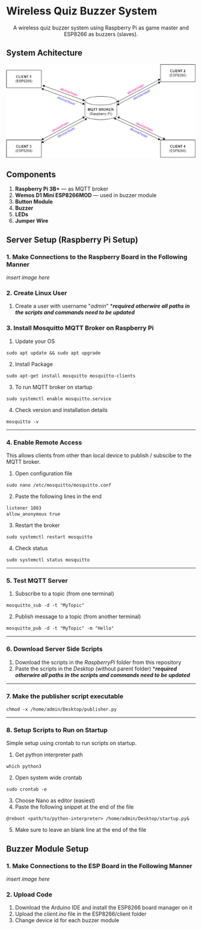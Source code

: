 # Wireless Quiz Buzzer System
<center>A wireless quiz buzzer system using Raspberry Pi as game master and ESP8266 as buzzers (slaves).</center>

## System Achitecture
![Pub Sub Client Model](./assets/system_architecture.png)

## Components
1. **Raspberry Pi 3B+** — as MQTT broker
1. **Wemos D1 Mini ESP8266MOD** — used in buzzer module
1. **Button Module**
1. **Buzzer**
1. **LEDs**
1. **Jumper Wire**

## Server Setup (Raspberry Pi Setup)
### 1. Make Connections to the Raspberry Board in the Following Manner
*insert image here*
### 2. Create Linux User
1. Create a user with username "*admin*"
****required otherwire all paths in the scripts and commands need to be updated***
### 3. Install Mosquitto MQTT Broker on Raspberry Pi
1. Update your OS
```
sudo apt update && sudo apt upgrade
```
2. Install Package
```
sudo apt-get install mosquitto mosquitto-clients
```
3. To run MQTT broker on startup
```
sudo systemctl enable mosquitto.service
```
4. Check version and installation details
```
mosquitto -v
```
<hr>

### 4. Enable Remote Access
This allows clients from other than local device to publish / subscibe to the MQTT broker.
1. Open configuration file
```
sudo nano /etc/mosquitto/mosquitto.conf
```
2. Paste the following lines in the end
```
listener 1883
allow_anonymous true
```
3. Restart the broker
```
sudo systemctl restart mosquitto
```
4. Check status
```
sudo systemctl status mosquitto
```

<hr>

### 5. Test MQTT Server
1. Subscribe to a topic (from one terminal)
```
mosquitto_sub -d -t "MyTopic"
```
2. Publish message to a topic (from another terminal)
```
mosquitto_pub -d -t "MyTopic" -m "Hello"
```
<hr>

### 6. Download Server Side Scripts
1. Download the scripts in the *RaspberryPi* folder from this repository
2. Paste the scripts in the *Desktop* (without parent folder) ****required otherwire all paths in the scripts and commands need to be updated*** 
<hr>

### 7. Make the publisher script executable
```
chmod -x /home/admin/Desktop/publisher.py
```
<hr>

### 8. Setup Scripts to Run on Startup
Simple setup using crontab to run scripts on startup.
1. Get python interpreter path
```
which python3
```
2. Open system wide crontab
```
sudo crontab -e
```
3. Choose Nano as editor (easiest)
4. Paste the following snippet at the end of the file
```
@reboot <path/to/python-interpreter> /home/admin/Desktop/startup.py&
```
5. Make sure to leave an blank line at the end of the file

## Buzzer Module Setup 
### 1. Make Connections to the ESP Board in the Following Manner
*insert image here*
### 2. Upload Code
1. Download the Arduino IDE and install the ESP8266 board manager on it
2. Upload the *client.ino* file in the ESP8266/client folder
3. Change device id for each buzzer module